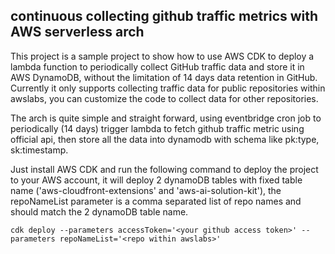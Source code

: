 ## continuous collecting github traffic metrics with AWS serverless arch

This project is a sample project to show how to use AWS CDK to deploy a lambda function to periodically collect GitHub traffic data and store it in AWS DynamoDB, without the limitation of 14 days data retention in GitHub. Currently it only supports collecting traffic data for public repositories within awslabs, you can customize the code to collect data for other repositories.

The arch is quite simple and straight forward, using eventbridge cron job to periodically (14 days) trigger lambda to fetch github traffic metric using official api, then store all the data into dynamodb with schema like pk:type, sk:timestamp.

Just install AWS CDK and run the following command to deploy the project to your AWS account, it will deploy 2 dynamoDB tables with fixed table name ('aws-cloudfront-extensions' and 'aws-ai-solution-kit'), the repoNameList parameter is a comma separated list of repo names and should match the 2 dynamoDB table name.
```
cdk deploy --parameters accessToken='<your github access token>' --parameters repoNameList='<repo within awslabs>'
```
